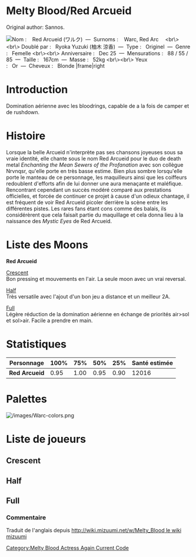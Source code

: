 # Melty Blood/Red Arcueid

Original author: Sannos.

![ **Nom :**    Red Arcueid (ワルク)  —  **Surnoms :**    Warc, Red
Arc　 \<br\\\>\<br\\\> **Doublé par :**   Ryoka Yuzuki (柚木
涼香)  —  **Type :**   Originel  —  **Genre :**   Femelle
\<br\\\>\<br\\\> **Anniversaire :**   Dec 25  —  **Mensurations :**   88
/ 55 / 85  —  **Taille :**   167cm  —  **Masse :**   52kg
\<br\\\>\<br\\\> **Yeux :**   Or  —  **Cheveux :**   Blonde
\|frame\|right](/images/warc0.png " Nom :    Red Arcueid (ワルク)  —  Surnoms :    Warc, Red Arc　 <br\><br\> Doublé par :   Ryoka Yuzuki (柚木 涼香)  —  Type :   Originel  —  Genre :   Femelle <br\><br\> Anniversaire :   Dec 25  —  Mensurations :   88 / 55 / 85  —  Taille :   167cm  —  Masse :   52kg <br\><br\> Yeux :   Or  —  Cheveux :   Blonde |frame|right")

# Introduction

Domination aérienne avec les bloodrings, capable de a la fois de camper
et de rushdown.

# Histoire

Lorsque la belle Arcueid n'interprète pas ses chansons joyeuses sous sa
vraie identité, elle chante sous le nom Red Arcueid pour le duo de death
metal *Enchanting the Mean Sewers of the Profanation* avec son collègue
Nrvnqsr, qu'elle porte en très basse estime. Bien plus sombre
lorsqu'elle porte le manteau de ce personnage, les maquilleurs ainsi que
les coiffeurs redoublent d'efforts afin de lui donner une aura menaçante
et maléfique. Rencontrant cependant un succès modéré comparé aux
prestations officielles, et forcée de continuer ce projet à cause d'un
odieux chantage, il est fréquent de voir Red Arcueid picoler derrière la
scène entre les différentes pistes. Les rares fans étant cons comme des
balais, ils considérèrent que cela faisait partie du maquillage et cela
donna lieu à la naissance des *Mystic Eyes* de Red Arcueid.

# Liste des Moons

**Red Arcueid**

[Crescent](Melty_Blood/Red_Arcueid/Crescent_Moon "wikilink")  
Bon pressing et mouvements en l'air. La seule moon avec un vrai
reversal.

[Half](Melty_Blood/Red_Arcueid/Half_Moon "wikilink")  
Très versatile avec l'ajout d'un bon jeu a distance et un meilleur 2A.

[Full](Melty_Blood/Red_Arcueid/Full_Moon "wikilink")  
Légère réduction de la domination aérienne en échange de priorités
air\>sol et sol\>air. Facile a prendre en main.

# Statistiques

| Personnage      | 100% | 75%  | 50%  | 25%  | Santé estimée |
|-----------------|------|------|------|------|---------------|
| **Red Arcueid** | 0.95 | 1.00 | 0.95 | 0.90 | 12016         |

# Palettes

![](/images/Warc-colors.png "/images/Warc-colors.png")

# Liste de joueurs

## Crescent

## Half

## Full

### Commentaire

Traduit de l'anglais depuis [http://wiki.mizuumi.net/w/Melty_Blood le
wiki
mizuumi](http://wiki.mizuumi.net/w/Melty_Blood_le_wiki_mizuumi "wikilink")

[Category:Melty Blood Actress Again Current
Code](Category:Melty_Blood_Actress_Again_Current_Code "wikilink")
